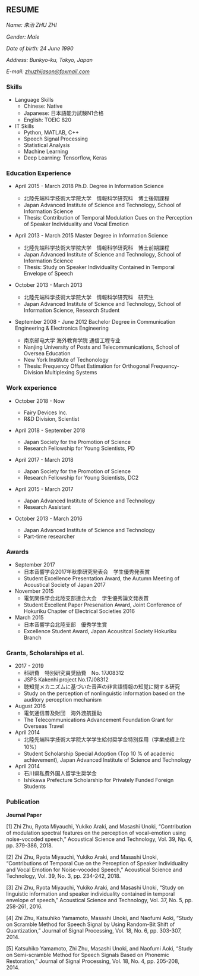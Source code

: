 ## RESUME

*Name: 朱治 ZHU ZHI*

*Gender: Male*

*Date of birth: 24 June 1990*

*Address: Bunkyo-ku, Tokyo, Japan*

*E-mail: zhuzhijason@foxmail.com*

### Skills
- Language Skills
  - Chinese: Native
  - Japanese: 日本語能力試験N1合格
  - English: TOEIC 820
- IT Skills
  - Python, MATLAB, C++
  - Speech Signal Processing
  - Statistical Analysis
  - Machine Learning
  - Deep Learning: Tensorflow, Keras

### Education Experience

- April 2015 - March 2018  Ph.D. Degree in Information Science
  - 北陸先端科学技術大学院大学　情報科学研究科　博士後期課程
  - Japan Advanced Institute of Science and Technology, School of Information Science
  - Thesis: Contribution of Temporal Modulation Cues on the Perception of Speaker Individuality and Vocal Emotion

- April 2013 - March 2015  Master Degree in Information Science
  - 北陸先端科学技術大学院大学　情報科学研究科　博士前期課程
  - Japan Advanced Institute of Science and Technology, School of Information Science
  - Thesis: Study on Speaker Individuality Contained in Temporal Envelope of Speech

- October 2013 - March 2013
  - 北陸先端科学技術大学院大学　情報科学研究科　研究生
  - Japan Advanced Institute of Science and Technology, School of Information Science, Research Student

- September 2008 - June 2012  Bachelor Degree in Communication Engineering & Electronics Engineering
  - 南京邮电大学 海外教育学院 通信工程专业
  - Nanjing University of Posts and Telecommunications, School of Oversea Education
  - New York Institute of Techonology
  - Thesis: Frequency Offset Estimation for Orthogonal Frequency-Division Multiplexing Systems

### Work experience

- October 2018 - Now
  - Fairy Devices Inc.
  - R&D Division, Scientist

- April 2018 - September 2018
  - Japan Society for the Promotion of Science
  - Research Fellowship for Young Scientists, PD

- April 2017 - March 2018
  - Japan Society for the Promotion of Science
  - Research Fellowship for Young Scientists, DC2

- April 2015 - March 2017
  - Japan Advanced Institute of Science and Technology
  - Research Assistant

- October 2013 - March 2016
  - Japan Advanced Institute of Science and Technology
  - Part-time researcher

### Awards
- September 2017
  - 日本音響学会2017年秋季研究発表会　学生優秀発表賞
  - Student Excellence Presentation Award, the Autumn Meeting of Acoustical Society of Japan 2017
- November 2015
  - 電気関係学会北陸支部連合大会　学生優秀論文発表賞
  - Student Excellent Paper Presenation Award, Joint Conference of Hokuriku Chapter of Electrical Societies 2016
- March 2015
  - 日本音響学会北陸支部　優秀学生賞
  - Excellence Student Award, Japan Acousitcal Society Hokuriku Branch

### Grants, Scholarships et al.
- 2017 - 2019
  - 科研費　特別研究員奨励費　No. 17J08312
  - JSPS Kakenhi project No.17J08312
  - 聴知覚メカニズムに基づいた音声の非言語情報の知覚に関する研究
  - Study on the perception of nonlinguistic information based on the auditory perception mechanism
- August 2016
  - 電気通信普及財団　海外渡航援助
  - The Telecommunications Advancement Foundation Grant for Overseas Travel
- April 2014
  - 北陸先端科学技術大学院大学学生給付奨学金特別採用（学業成績上位10%）
  - Student Scholarship Special Adoption (Top 10 % of academic achievement), Japan Advanced Institute of Science and Technology
- April 2014
  - 石川県私費外国人留学生奨学金
  - Ishikawa Prefecture Scholarship for Privately Funded Foreign Students

### Publication
**Journal Paper**

[1] Zhi Zhu, Ryota Miyauchi, Yukiko Araki, and Masashi Unoki, “Contribution of modulation spectral features on the perception of vocal-emotion using noise-vocoded speech,” Acoustical Science and Technology, Vol. 39, Np. 6, pp. 379-386, 2018.

[2]	Zhi Zhu, Ryota Miyauchi, Yukiko Araki, and Masashi Unoki, “Contributions of Temporal Cue on the Perception of Speaker Individuality and Vocal Emotion for Noise-vocoded Speech,” Acoustical Science and Technology, Vol. 39, No. 3, pp. 234-242, 2018.

[3]	Zhi Zhu, Ryota Miyauchi, Yukiko Araki, and Masashi Unoki, “Study on linguistic information and speaker individuality contained in temporal envelope of speech,” Acoustical Science and Technology, Vol. 37, No. 5, pp. 258-261, 2016.

[4]	Zhi Zhu, Katsuhiko Yamamoto, Masashi Unoki, and Naofumi Aoki, “Study on Scramble Method for Speech Signal by Using Random-Bit Shift of Quantization,” Journal of Signal Processing, Vol. 18, No. 6, pp. 303-307, 2014.

[5]	Katsuhiko Yamamoto, Zhi Zhu, Masashi Unoki, and Naofumi Aoki, “Study on Semi-scramble Method for Speech Signals Based on Phonemic Restoration,” Journal of Signal Processing, Vol. 18, No. 4, pp. 205-208, 2014.
